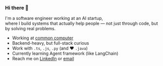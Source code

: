 ### Hi there 👋

I'm a software engineer working at an AI startup,<br>
where I build systems that actually help people — not just through code, but by solving real problems.

- Working at [common computer](https://comcom.ai/)
- Backend-heavy, but full-stack curious
- Work with `.ts`, `.js`, `.py` (and ❤️ `.java`)
- Currently learning Agent framework (like LangChain)
- Reach me on [LinkedIn](https://www.linkedin.com/in/ajy9844) or [email](ajy09844@gmail.com)
